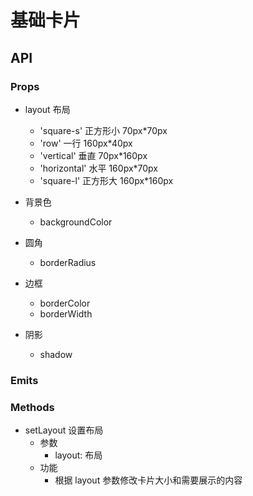 # 基础卡片

## API

### Props

- layout 布局
  - 'square-s' 正方形小 70px*70px
  - 'row' 一行 160px*40px
  - 'vertical' 垂直 70px*160px
  - 'horizontal' 水平 160px*70px
  - 'square-l' 正方形大 160px*160px

- 背景色
  - backgroundColor
- 圆角
  - borderRadius
- 边框
  - borderColor
  - borderWidth
- 阴影
  - shadow

### Emits

<!-- - layout-change
  - payload
    - layout: 布局 -->

### Methods

- setLayout 设置布局
  - 参数
    - layout: 布局
  - 功能
    - 根据 layout 参数修改卡片大小和需要展示的内容
